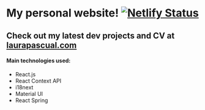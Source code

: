 # My personal website! [![Netlify Status](https://api.netlify.com/api/v1/badges/e84a8fcd-4219-4a99-a828-7763b3f202c6/deploy-status)](https://app.netlify.com/sites/laurapascual/deploys)
**Check out my latest dev projects and CV at [laurapascual.com](https://laurapascual.com/)**
---

#### Main technologies used:
* React.js
* React Context API
* i18next
* Material UI
* React Spring